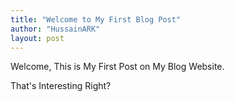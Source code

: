 ```yaml
---
title: "Welcome to My First Blog Post"
author: "HussainARK"
layout: post
---
```


Welcome, This is My First Post on My Blog Website.

That's Interesting Right?
